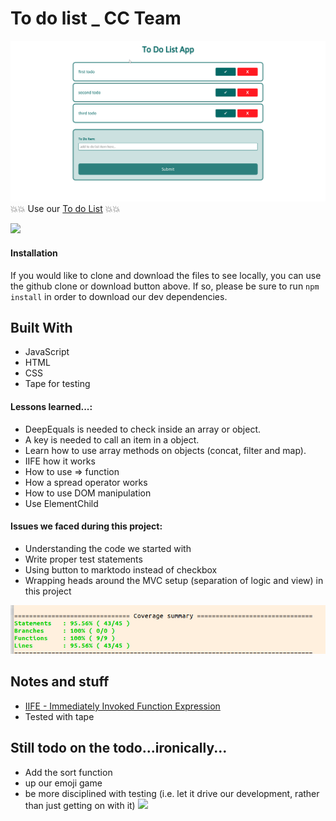# To do list _ CC Team

![screenshot](Screenshot_20181109_110902.png)
:boom::boom: Use our [To do List](https://fac-15.github.io/CC_toDoList/)  :boom::boom:

![](https://www.b2interactive.com/wp-content/uploads/seriously.gif)

#### Installation
If you would like to clone and download the files to see locally, you can use the github clone or download button above. If so, please be sure to run `npm install` in order to download our dev dependencies.

##  Built With
- JavaScript
- HTML
- CSS
- Tape for testing

#### Lessons learned...:

- DeepEquals is needed to check inside an array or object.
- A key is needed to call an item in a object.
- Learn how to use array methods on objects (concat, filter and map).
- IIFE how it works
- How to use => function 
- How a spread operator works 
- How to use DOM manipulation
- Use ElementChild 

#### Issues we faced during this project:

- Understanding the code we started with
- Write proper test statements
- Using button to marktodo instead of checkbox
- Wrapping heads around the MVC setup (separation of logic and view) in this project

![Test Coverage](d.png)

## Notes and stuff
- [IIFE - Immediately Invoked Function Expression](https://developer.mozilla.org/en-US/docs/Glossary/IIFE)
- Tested with tape


## Still todo on the todo...ironically...
- Add the sort function
- up our emoji game
- be more disciplined with testing (i.e. let it drive our development, rather than just getting on with it)
![](https://img.buzzfeed.com/buzzfeed-static/static/2016-04/5/13/enhanced/webdr14/anigif_enhanced-30008-1459877354-2.gif)

